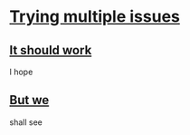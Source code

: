 # [Trying multiple issues](https://github.com/Thrillberg/my-first-repository/milestone/1)

## [It should work](https://github.com/Thrillberg/my-first-repository/issues/1)

I hope

## [But we ](https://github.com/Thrillberg/my-first-repository/issues/1)

shall see

